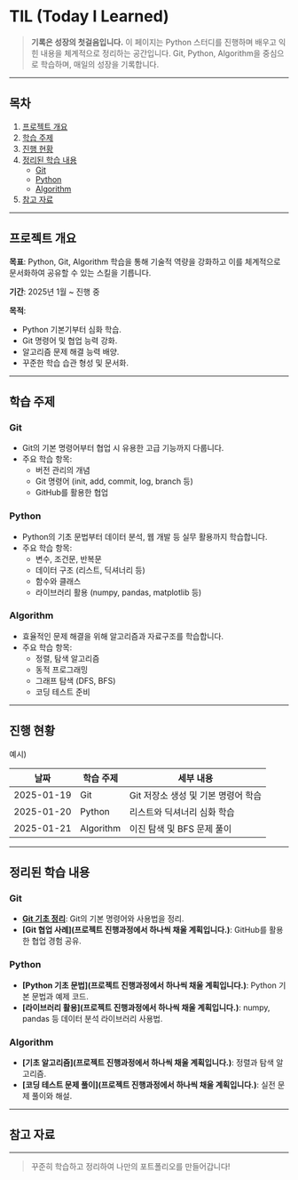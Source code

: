 # TIL (Today I Learned)

> **기록은 성장의 첫걸음입니다.**
> 이 페이지는 Python 스터디를 진행하며 배우고 익힌 내용을 체계적으로 정리하는 공간입니다. Git, Python, Algorithm을 중심으로 학습하며, 매일의 성장을 기록합니다.

---

## 목차

1. [프로젝트 개요](#프로젝트-개요)
2. [학습 주제](#학습-주제)
3. [진행 현황](#진행-현황)
4. [정리된 학습 내용](#정리된-학습-내용)
    - [Git](#git)
    - [Python](#python)
    - [Algorithm](#algorithm)
5. [참고 자료](#참고-자료)

---

## 프로젝트 개요

**목표**: Python, Git, Algorithm 학습을 통해 기술적 역량을 강화하고 이를 체계적으로 문서화하여 공유할 수 있는 스킬을 기릅니다.

**기간**: 2025년 1월 ~ 진행 중

**목적**:
- Python 기본기부터 심화 학습.
- Git 명령어 및 협업 능력 강화.
- 알고리즘 문제 해결 능력 배양.
- 꾸준한 학습 습관 형성 및 문서화.

---

## 학습 주제

### Git
- Git의 기본 명령어부터 협업 시 유용한 고급 기능까지 다룹니다.
- 주요 학습 항목:
  - 버전 관리의 개념
  - Git 명령어 (init, add, commit, log, branch 등)
  - GitHub를 활용한 협업

### Python
- Python의 기초 문법부터 데이터 분석, 웹 개발 등 실무 활용까지 학습합니다.
- 주요 학습 항목:
  - 변수, 조건문, 반복문
  - 데이터 구조 (리스트, 딕셔너리 등)
  - 함수와 클래스
  - 라이브러리 활용 (numpy, pandas, matplotlib 등)

### Algorithm
- 효율적인 문제 해결을 위해 알고리즘과 자료구조를 학습합니다.
- 주요 학습 항목:
  - 정렬, 탐색 알고리즘
  - 동적 프로그래밍
  - 그래프 탐색 (DFS, BFS)
  - 코딩 테스트 준비

---

## 진행 현황
예시)

| 날짜       | 학습 주제       | 세부 내용                          |
|------------|----------------|-----------------------------------|
| 2025-01-19 | Git            | Git 저장소 생성 및 기본 명령어 학습 |
| 2025-01-20 | Python         | 리스트와 딕셔너리 심화 학습         |
| 2025-01-21 | Algorithm      | 이진 탐색 및 BFS 문제 풀이          |

---

## 정리된 학습 내용

### Git
- **[Git 기초 정리](git_command_lang1.md)**: Git의 기본 명령어와 사용법을 정리.
- **[Git 협업 사례](프로젝트 진행과정에서 하나씩 채울 계획입니다.)**: GitHub를 활용한 협업 경험 공유.

### Python
- **[Python 기초 문법](프로젝트 진행과정에서 하나씩 채울 계획입니다.)**: Python 기본 문법과 예제 코드.
- **[라이브러리 활용](프로젝트 진행과정에서 하나씩 채울 계획입니다.)**: numpy, pandas 등 데이터 분석 라이브러리 사용법.

### Algorithm
- **[기초 알고리즘](프로젝트 진행과정에서 하나씩 채울 계획입니다.)**: 정렬과 탐색 알고리즘.
- **[코딩 테스트 문제 풀이](프로젝트 진행과정에서 하나씩 채울 계획입니다.)**: 실전 문제 풀이와 해설.

---

## 참고 자료



---

> 꾸준히 학습하고 정리하여 나만의 포트폴리오를 만들어갑니다!
